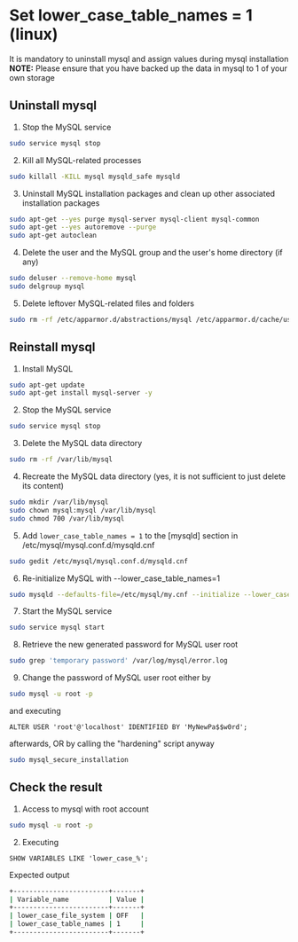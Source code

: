 # Set lower_case_table_names = 1 (linux)

It is mandatory to uninstall mysql and assign values during mysql installation\
**NOTE:**
Please ensure that you have backed up the data in mysql to 1 of your own storage
## Uninstall mysql
1. Stop the MySQL service
```bash
sudo service mysql stop
```
2. Kill all MySQL-related processes
```bash
sudo killall -KILL mysql mysqld_safe mysqld
```
3. Uninstall MySQL installation packages and clean up other associated installation packages
```bash
sudo apt-get --yes purge mysql-server mysql-client mysql-common
sudo apt-get --yes autoremove --purge
sudo apt-get autoclean
```
4. Delete the user and the MySQL group and the user's home directory (if any)
```bash
sudo deluser --remove-home mysql
sudo delgroup mysql
```
5. Delete leftover MySQL-related files and folders
```bash
sudo rm -rf /etc/apparmor.d/abstractions/mysql /etc/apparmor.d/cache/usr.sbin.mysqld /etc/mysql /var/lib/mysql /var/log/mysql* /var/log/upstart/mysql.log* /var/run/mysqld
```

## Reinstall mysql
1. Install MySQL
```bash
sudo apt-get update    
sudo apt-get install mysql-server -y
```
2. Stop the MySQL service
```bash
sudo service mysql stop
```
3. Delete the MySQL data directory
```bash
sudo rm -rf /var/lib/mysql
```
4. Recreate the MySQL data directory (yes, it is not sufficient to just delete its content)
```bash
sudo mkdir /var/lib/mysql    
sudo chown mysql:mysql /var/lib/mysql
sudo chmod 700 /var/lib/mysql
```
5. Add `lower_case_table_names = 1` to the [mysqld] section in /etc/mysql/mysql.conf.d/mysqld.cnf
```bash
sudo gedit /etc/mysql/mysql.conf.d/mysqld.cnf
```
6. Re-initialize MySQL with --lower_case_table_names=1
```bash
sudo mysqld --defaults-file=/etc/mysql/my.cnf --initialize --lower_case_table_names=1 --user=mysql --console
```
7. Start the MySQL service
```bash
sudo service mysql start
```
8. Retrieve the new generated password for MySQL user root
```bash
sudo grep 'temporary password' /var/log/mysql/error.log
```
9. Change the password of MySQL user root either by
```bash
sudo mysql -u root -p
```
and executing
```mysql
ALTER USER 'root'@'localhost' IDENTIFIED BY 'MyNewPa$$w0rd';
```
afterwards, OR by calling the "hardening" script anyway
```bash
sudo mysql_secure_installation
```

## Check the result
1. Access to mysql with root account
```bash
sudo mysql -u root -p
```
2. Executing
```mysql
SHOW VARIABLES LIKE 'lower_case_%';
```
Expected output
```bash
+------------------------+-------+
| Variable_name          | Value |
+------------------------+-------+
| lower_case_file_system | OFF   |
| lower_case_table_names | 1     |
+------------------------+-------+
```
